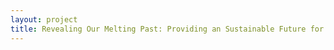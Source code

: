 ```yaml
--- 
layout: project 
title: Revealing Our Melting Past: Providing an Sustainable Future for the Roger G. Barry National Snow and Ice Data Center Archives
---
```



